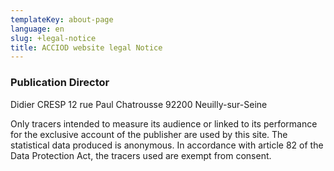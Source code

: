 ```yaml
---
templateKey: about-page
language: en
slug: +legal-notice
title: ACCIOD website legal Notice
---
```

### Publication Director

Didier CRESP
12 rue Paul Chatrousse
92200 Neuilly-sur-Seine

Only tracers intended to measure its audience or linked to its performance for the exclusive account of the publisher are used by this site. The statistical data produced is anonymous. In accordance with article 82 of the Data Protection Act, the tracers used are exempt from consent.
